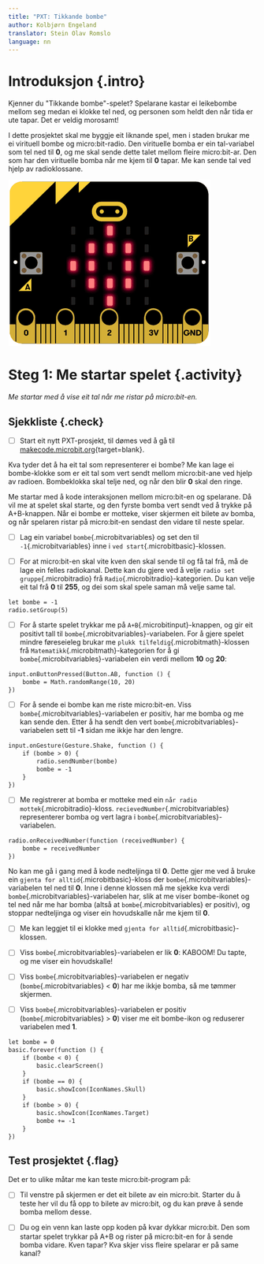 ```yaml
---
title: "PXT: Tikkande bombe"
author: Kolbjørn Engeland
translator: Stein Olav Romslo
language: nn
---
```



# Introduksjon {.intro}

Kjenner du "Tikkande bombe"-spelet? Spelarane kastar ei leikebombe mellom seg
medan ei klokke tel ned, og personen som heldt den når tida er ute tapar. Det er
veldig morosamt!

I dette prosjektet skal me byggje eit liknande spel, men i staden brukar me ei
virituell bombe og micro:bit-radio. Den virituelle bomba er ein tal-variabel som
tel ned til __0__, og me skal sende dette talet mellom fleire micro:bit-ar. Den
som har den virituelle bomba når me kjem til __0__ tapar. Me kan sende tal ved
hjelp av radioklossane.

![Bilete av ein micro:bit som viser ei bombe](bombe.png)

# Steg 1: Me startar spelet {.activity}

_Me startar med å vise eit tal når me ristar på micro:bit-en._

## Sjekkliste {.check}

- [ ] Start eit nytt PXT-prosjekt, til dømes ved å gå til
  [makecode.microbit.org](https://makecode.microbit.org/?lang=no){target=blank}.

Kva tyder det å ha eit tal som representerer ei bombe? Me kan lage ei
bombe-klokke som er eit tal som vert sendt mellom micro:bit-ane ved hjelp av
radioen. Bombeklokka skal telje ned, og når den blir __0__ skal den ringe.

Me startar med å kode interaksjonen mellom micro:bit-en og spelarane. Då vil me
at spelet skal starte, og den fyrste bomba vert sendt ved å trykke på
A+B-knappen. Når ei bombe er motteke, viser skjermen eit bilete av bomba, og
når spelaren ristar på micro:bit-en sendast den vidare til neste spelar.

- [ ] Lag ein variabel `bombe`{.microbitvariables} og set den til `-1`{.microbitvariables}
  inne i `ved start`{.microbitbasic}-klossen.

- [ ] For at micro:bit-en skal vite kven den skal sende til og få tal frå, må de
  lage ein felles radiokanal. Dette kan du gjere ved å velje `radio set gruppe`{.microbitradio}
  frå `Radio`{.microbitradio}-kategorien. Du kan velje eit tal frå __0__ til __255__,
  og dei som skal spele saman må velje same tal.

```microbit
let bombe = -1
radio.setGroup(5)
```

- [ ] For å starte spelet trykkar me på `A+B`{.microbitinput}-knappen, og gir
  eit positivt tall til `bombe`{.microbitvariables}-variabelen. For å gjere
  spelet mindre føreseieleg brukar me `plukk tilfeldig`{.microbitmath}-klossen
  frå `Matematikk`{.microbitmath}-kategorien for å gi `bombe`{.microbitvariables}-variabelen
  ein verdi mellom __10__ og __20__:

```microbit
input.onButtonPressed(Button.AB, function () {
    bombe = Math.randomRange(10, 20)
})
```

- [ ] For å sende ei bombe kan me riste micro:bit-en. Viss `bombe`{.microbitvariables}-variabelen
  er positiv, har me bomba og me kan sende den. Etter å ha sendt den vert
  `bombe`{.microbitvariables}-variabelen sett til __-1__ sidan me ikkje har den
  lengre.

```microbit
input.onGesture(Gesture.Shake, function () {
    if (bombe > 0) {
        radio.sendNumber(bombe)
        bombe = -1
    }
})
```

- [ ] Me registrerer at bomba er motteke med ein `når radio mottek`{.microbitradio}-kloss.
  `recievedNumber`{.microbitvariables} representerer bomba og vert lagra i `bombe`{.microbitvariables}-variabelen.

```microbit
radio.onReceivedNumber(function (receivedNumber) {
    bombe = receivedNumber
})
```

No kan me gå i gang med å kode nedteljinga til __0__. Dette gjer me ved å bruke
ein `gjenta for alltid`{.microbitbasic}-kloss der `bombe`{.microbitvariables}-variabelen tel ned til __0__. Inne i
denne klossen må me sjekke kva verdi `bombe`{.microbitvariables}-variabelen har,
slik at me viser bombe-ikonet og tel ned når me har bomba (altså at `bombe`{.microbitvariables}
er positiv), og stoppar nedteljinga og viser ein hovudskalle når me kjem til __0__.

- [ ] Me kan leggjet til ei klokke med `gjenta for alltid`{.microbitbasic}-klossen.

- [ ] Viss `bombe`{.microbitvariables}-variabelen er lik __0__: KABOOM! Du tapte,
  og me viser ein hovudskalle!

- [ ] Viss `bombe`{.microbitvariables}-variabelen er negativ (`bombe`{.microbitvariables} < __0__)
  har me ikkje bomba, så me tømmer skjermen.

- [ ] Viss `bombe`{.microbitvariables}-variabelen er positiv (`bombe`{.microbitvariables} > __0__)
  viser me eit bombe-ikon og reduserer variabelen med __1__.

```microbit
let bombe = 0
basic.forever(function () {
    if (bombe < 0) {
        basic.clearScreen()
    }
    if (bombe == 0) {
        basic.showIcon(IconNames.Skull)
    }
    if (bombe > 0) {
        basic.showIcon(IconNames.Target)
        bombe += -1
    }
})
```

## Test prosjektet {.flag}

Det er to ulike måtar me kan teste micro:bit-program på:

- [ ] Til venstre på skjermen er det eit bilete av ein micro:bit. Starter du å
  teste her vil du få opp to bilete av micro:bit, og du kan prøve å sende bomba
  mellom desse.

- [ ] Du og ein venn kan laste opp koden på kvar dykkar micro:bit. Den som
  startar spelet trykkar på A+B og rister på micro:bit-en for å sende bomba
  vidare. Kven tapar? Kva skjer viss fleire spelarar er på same kanal?
